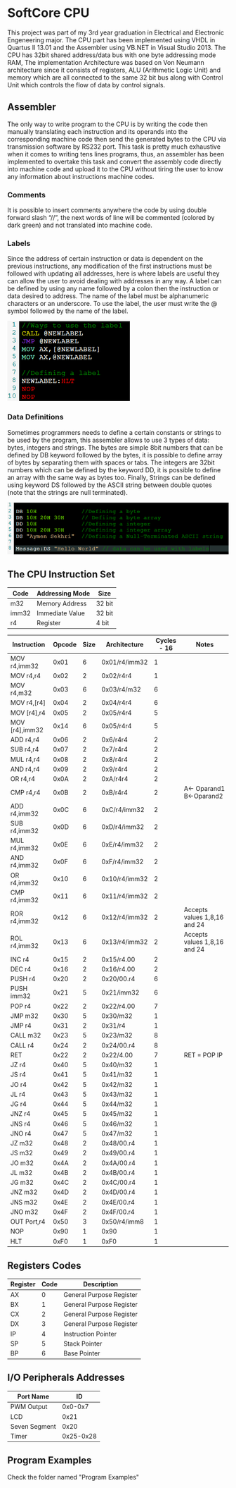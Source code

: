 # SoftCore CPU
This project was part of my 3rd year graduation in Electrical and Electronic Engeneering major. The CPU part has been implemented using VHDL in Quartus II 13.01 and the Assembler using VB.NET in Visual Studio 2013. The CPU has 32bit shared address/data bus with one byte addressing mode RAM, The implementation Architecture was based on Von Neumann architecture since it consists of registers, ALU (Arithmetic Logic Unit) and memory which are all connected to the same 32 bit bus along with Control Unit which controls the flow of data by control signals.<br>

## Assembler
The only way to write program to the CPU is by writing the code then manually translating each instruction and its operands into the corresponding machine code then send the generated bytes to the CPU via transmission software by RS232 port. This task is pretty much exhaustive when it comes to writing tens lines programs, thus, an assembler has been implemented to overtake this task and convert the assembly code directly into machine code and upload it to the CPU without tiring the user to know any information about instructions machine codes.

### Comments
It is possible to insert comments anywhere the code by using double forward slash “//”, the next words of line will be commented (colored by dark green) and not translated into machine code.
### Labels
Since the address of certain instruction or data is dependent on the previous instructions, any modification of the first instructions must be followed with updating all addresses, here is where labels are useful they can allow the user to avoid dealing with addresses in any way. A label can be defined by using any name followed by a colon then the instruction or data desired to address. The name of the label must be alphanumeric characters or an underscore. To use the label, the user must write the @ symbol followed by the name of the label.


![GitHub](https://github.com/AymenSekhri/ISoftcore-CPU/blob/master/Images/1.png)


### Data Definitions
Sometimes programmers needs to define a certain constants or strings to be used by the program, this assembler allows to use 3 types of data: bytes, integers and strings. The bytes are simple 8bit numbers that can be defined by DB keyword followed by the bytes, it is possible to define array of bytes by separating them with spaces or tabs. The integers are 32bit numbers which can be defined by the keyword DD, it is possible to define an array with the same way as bytes too. Finally, Strings can be defined using keyword DS followed by the ASCII string between double quotes (note that the strings are null terminated). 


![GitHub](https://github.com/AymenSekhri/ISoftcore-CPU/blob/master/Images/2.png)


## The CPU Instruction Set


| Code  | Addressing Mode | Size   |
|-------|-----------------|--------|
| m32   | Memory Address  | 32 bit |
| imm32 | Immediate Value | 32 bit |
| r4    | Register        | 4 bit  |


| Instruction      | Opcode | Size | Architecture  | Cycles \- 16 | Notes                        |
|------------------|--------|------|---------------|--------------|------------------------------|
| MOV r4,imm32     | 0x01   | 6    | 0x01/r4/imm32 | 1            |
| MOV r4,r4        | 0x02   | 2    | 0x02/r4r4     | 1            |
| MOV r4,m32       | 0x03   | 6    | 0x03/r4/m32   | 6            |
| MOV r4,\[r4\]    | 0x04   | 2    | 0x04/r4r4     | 6            |
| MOV \[r4\],r4    | 0x05   | 2    | 0x05/r4r4     | 5            |
| MOV \[r4\],imm32 | 0x14   | 6    | 0x05/r4r4     | 5            |
| ADD r4,r4        | 0x06   | 2    | 0x6/r4r4      | 2            |
| SUB r4,r4        | 0x07   | 2    | 0x7/r4r4      | 2            |
| MUL r4,r4        | 0x08   | 2    | 0x8/r4r4      | 2            |
| AND r4,r4        | 0x09   | 2    | 0x9/r4r4      | 2            |
| OR r4,r4         | 0x0A   | 2    | 0xA/r4r4      | 2            |
| CMP r4,r4        | 0x0B   | 2    | 0xB/r4r4      | 2            | A<\- Oparand1  B<\-Oparand2  |
| ADD r4,imm32     | 0x0C   | 6    | 0xC/r4/imm32  | 2            |
| SUB r4,imm32     | 0x0D   | 6    | 0xD/r4/imm32  | 2            |
| MUL r4,imm32     | 0x0E   | 6    | 0xE/r4/imm32  | 2            |
| AND r4,imm32     | 0x0F   | 6    | 0xF/r4/imm32  | 2            |
| OR r4,imm32      | 0x10   | 6    | 0x10/r4/imm32 | 2            |
| CMP r4,imm32     | 0x11   | 6    | 0x11/r4/imm32 | 2            |
| ROR r4,imm32     | 0x12   | 6    | 0x12/r4/imm32 | 2            | Accepts values 1,8,16 and 24 |
| ROL r4,imm32     | 0x13   | 6    | 0x13/r4/imm32 | 2            | Accepts values 1,8,16 and 24 |
| INC r4           | 0x15   | 2    | 0x15/r4\.00   | 2            |           
| DEC r4           | 0x16   | 2    | 0x16/r4\.00   | 2            |
| PUSH r4          | 0x20   | 2    | 0x20/00\.r4   | 6            |
| PUSH imm32       | 0x21   | 5    | 0x21/imm32    | 6            |
| POP r4           | 0x22   | 2    | 0x22/r4\.00   | 7            |
| JMP m32          | 0x30   | 5    | 0x30/m32      | 1            |
| JMP r4           | 0x31   | 2    | 0x31/r4       | 1            |
| CALL m32         | 0x23   | 5    | 0x23/m32      | 8            |
| CALL r4          | 0x24   | 2    | 0x24/00\.r4   | 8            |
| RET              | 0x22   | 2    | 0x22/4\.00    | 7            | RET = POP IP                 |
| JZ  r4           | 0x40   | 5    | 0x40/m32      | 1            |
| JS  r4           | 0x41   | 5    | 0x41/m32      | 1            |
| JO  r4           | 0x42   | 5    | 0x42/m32      | 1            |
| JL  r4           | 0x43   | 5    | 0x43/m32      | 1            |
| JG  r4           | 0x44   | 5    | 0x44/m32      | 1            |
| JNZ r4           | 0x45   | 5    | 0x45/m32      | 1            |
| JNS r4           | 0x46   | 5    | 0x46/m32      | 1            |
| JNO r4           | 0x47   | 5    | 0x47/m32      | 1            |
| JZ  m32          | 0x48   | 2    | 0x48/00\.r4   | 1            |
| JS  m32        | 0x49   | 2    | 0x49/00\.r4   | 1            |
| JO  m32        | 0x4A   | 2    | 0x4A/00\.r4   | 1            |
| JL  m32        | 0x4B   | 2    | 0x4B/00\.r4   | 1            |
| JG  m32        | 0x4C   | 2    | 0x4C/00\.r4   | 1            |
| JNZ m32        | 0x4D   | 2    | 0x4D/00\.r4   | 1            |
| JNS m32           | 0x4E   | 2    | 0x4E/00\.r4   | 1            |
| JNO m32             | 0x4F   | 2    | 0x4F/00\.r4   | 1            |
| OUT Port,r4      | 0x50   | 3    | 0x50/r4/imm8  | 1            |
| NOP              | 0x90   | 1    | 0x90          | 1            |
| HLT              | 0xF0   | 1    | 0xF0          | 1            |

## Registers Codes

| Register | Code | Description              |
|----------|------|--------------------------|
| AX       | 0    | General Purpose Register |
| BX       | 1    | General Purpose Register |
| CX       | 2    | General Purpose Register |
| DX       | 3    | General Purpose Register |
| IP       | 4    | Instruction Pointer      |
| SP       | 5    | Stack Pointer            |
| BP       | 6    | Base Pointer             |


## I/O Peripherals Addresses

| Port Name     | ID         |
|---------------|------------|
| PWM Output    | 0x0\-0x7   |
| LCD           | 0x21       |
| Seven Segment | 0x20       |
| Timer         | 0x25\-0x28 |



## Program Examples
Check the folder named "Program Examples" 

